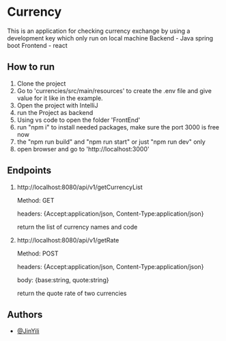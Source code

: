 
# Currency

This is an application for checking currency exchange by using a development key which only run on local machine 
Backend - Java spring boot
Frontend - react  


## How to run

1. Clone the project
2. Go to 'currencies/src/main/resources' to create the .env file  and give value for it like in the example. 
3. Open the project with IntelliJ
3. run the Project as backend
4. Using vs code to open the folder 'FrontEnd'
5. run "npm i" to install needed packages, make sure the port 3000 is free now
6. the "npm run build" and "npm run start"  or just "npm run dev" only
7. open browser and go to 'http://localhost:3000'

## Endpoints

1. http://localhost:8080/api/v1/getCurrencyList

    Method: GET

    headers: {Accept:application/json,  Content-Type:application/json}
    
    return the list of currency names and code

2. http://localhost:8080/api/v1/getRate

    Method: POST
    
    headers: {Accept:application/json,  Content-Type:application/json}
    
    body: {base:string, quote:string} 
    
    return the quote rate of two currencies


## Authors

- [@JinYili](https://github.com/JinYili)

